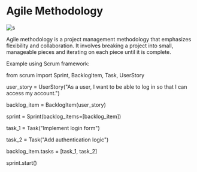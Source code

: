 # Agile Methodology

![s](https://github.com/PraveenNanda124/Technical-blogs/assets/116082827/99a5e3e2-2d75-42d3-be1b-8d95f1a566eb)


Agile methodology is a project management methodology that emphasizes flexibility and collaboration. It involves breaking a project into small, manageable pieces and iterating on each piece until it is complete.

Example using Scrum framework:





from scrum import Sprint, BacklogItem, Task, UserStory



user_story = UserStory("As a user, I want to be able to log in so that I can access my account.")

backlog_item = BacklogItem(user_story)

sprint = Sprint(backlog_items=[backlog_item])



task_1 = Task("Implement login form")

task_2 = Task("Add authentication logic")

backlog_item.tasks = [task_1, task_2]



sprint.start()
